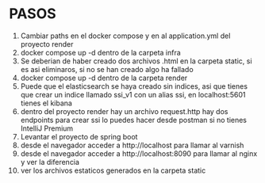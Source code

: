 # PASOS

1. Cambiar paths en el docker compose y en al application.yml del proyecto render
2. docker compose up -d dentro de la carpeta infra
3. Se deberian de haber creado dos archivos .html en la carpeta static, si es asi eliminaros, si no se han creado algo ha fallado
4. docker compose up -d dentro de la carpeta render
5. Puede que el elasticsearch se haya creado sin indices, asi que tienes que crear un indice llamado ssi_v1 con un alias ssi, en localhost:5601 tienes el kibana
6. dentro del proyecto render hay un archivo request.http hay dos endpoints para crear ssi lo puedes hacer desde postman si no tienes IntelliJ Premium
7. Levantar el proyecto de spring boot
8. desde el navegador acceder a http://localhost para llamar al varnish
9. desde el navegador acceder a http://localhost:8090 para llamar al nginx y ver la diferencia
10. ver los archivos estaticos generados en la carpeta static 